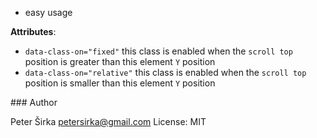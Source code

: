 - easy usage

__Attributes__:

- `data-class-on="fixed"` this class is enabled when the `scroll top` position is greater than this element `Y` position
- `data-class-on="relative"` this class is enabled when the `scroll top` position is smaller than this element `Y` position

### Author

Peter Širka <petersirka@gmail.com>
License: MIT